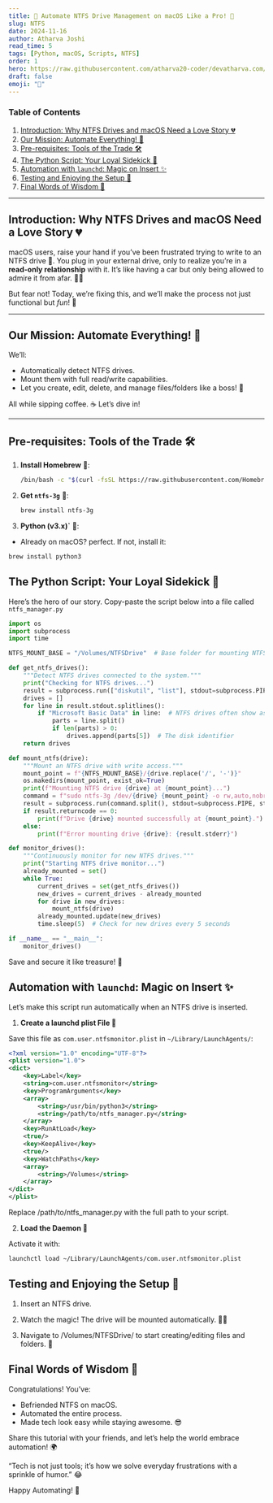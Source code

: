 ```yaml
---
title: 🎉 Automate NTFS Drive Management on macOS Like a Pro! 🚀
slug: NTFS
date: 2024-11-16
author: Atharva Joshi
read_time: 5
tags: [Python, macOS, Scripts, NTFS]
order: 1
hero: https://raw.githubusercontent.com/atharva20-coder/devatharva.com/refs/heads/master/src/images/posts/ntfs.webp
draft: false
emoji: "🤖"
---
```


### **Table of Contents**
1. [Introduction: Why NTFS Drives and macOS Need a Love Story 💔](#introduction)
2. [Our Mission: Automate Everything! 🤖](#mission)
3. [Pre-requisites: Tools of the Trade 🛠️](#prerequisites)
4. [The Python Script: Your Loyal Sidekick 🐍](#script)
5. [Automation with `launchd`: Magic on Insert ✨](#automation)
6. [Testing and Enjoying the Setup 🎉](#testing)
7. [Final Words of Wisdom 🧙](#finalwords)

---

## <a name="introduction"></a> Introduction: Why NTFS Drives and macOS Need a Love Story 💔

macOS users, raise your hand if you’ve been frustrated trying to write to an NTFS drive 🙋. You plug in your external drive, only to realize you’re in a **read-only relationship** with it. It’s like having a car but only being allowed to admire it from afar. 🚗✨

But fear not! Today, we’re fixing this, and we’ll make the process not just functional but *fun*! 🥳

---

## <a name="mission"></a> Our Mission: Automate Everything! 🤖

We’ll:
- Automatically detect NTFS drives.
- Mount them with full read/write capabilities.
- Let you create, edit, delete, and manage files/folders like a boss! 💼

All while sipping coffee. ☕ Let’s dive in!

---

## <a name="prerequisites"></a> Pre-requisites: Tools of the Trade 🛠️

1. **Install Homebrew** 🍺:
   ```bash
   /bin/bash -c "$(curl -fsSL https://raw.githubusercontent.com/Homebrew/install/HEAD/install.sh)"
   ```

2. **Get `ntfs-3g`** 🚀:
   ```bash
   brew install ntfs-3g
   ```

2. **Python (v3.x)`** 🐍:
  - Already on macOS? perfect. If not, install it:
   ```bash
   brew install python3
   ```

## <a name="prerequisites"></a> The Python Script: Your Loyal Sidekick 🐍

Here’s the hero of our story. Copy-paste the script below into a file called `ntfs_manager.py`

```python
import os
import subprocess
import time

NTFS_MOUNT_BASE = "/Volumes/NTFSDrive"  # Base folder for mounting NTFS drives

def get_ntfs_drives():
    """Detect NTFS drives connected to the system."""
    print("Checking for NTFS drives...")
    result = subprocess.run(["diskutil", "list"], stdout=subprocess.PIPE, text=True)
    drives = []
    for line in result.stdout.splitlines():
        if "Microsoft Basic Data" in line:  # NTFS drives often show as "Microsoft Basic Data"
            parts = line.split()
            if len(parts) > 0:
                drives.append(parts[5])  # The disk identifier
    return drives

def mount_ntfs(drive):
    """Mount an NTFS drive with write access."""
    mount_point = f"{NTFS_MOUNT_BASE}/{drive.replace('/', '-')}"
    os.makedirs(mount_point, exist_ok=True)
    print(f"Mounting NTFS drive {drive} at {mount_point}...")
    command = f"sudo ntfs-3g /dev/{drive} {mount_point} -o rw,auto,nobrowse"
    result = subprocess.run(command.split(), stdout=subprocess.PIPE, stderr=subprocess.PIPE, text=True)
    if result.returncode == 0:
        print(f"Drive {drive} mounted successfully at {mount_point}.")
    else:
        print(f"Error mounting drive {drive}: {result.stderr}")

def monitor_drives():
    """Continuously monitor for new NTFS drives."""
    print("Starting NTFS drive monitor...")
    already_mounted = set()
    while True:
        current_drives = set(get_ntfs_drives())
        new_drives = current_drives - already_mounted
        for drive in new_drives:
            mount_ntfs(drive)
        already_mounted.update(new_drives)
        time.sleep(5)  # Check for new drives every 5 seconds

if __name__ == "__main__":
    monitor_drives()
```

Save and secure it like treasure! 💎

## <a name="automation"></a> Automation with `launchd`: Magic on Insert ✨

Let’s make this script run automatically when an NTFS drive is inserted.

1. **Create a launchd plist File 📝**

Save this file as `com.user.ntfsmonitor.plist` in `~/Library/LaunchAgents/`:

```xml
<?xml version="1.0" encoding="UTF-8"?>
<plist version="1.0">
<dict>
    <key>Label</key>
    <string>com.user.ntfsmonitor</string>
    <key>ProgramArguments</key>
    <array>
        <string>/usr/bin/python3</string>
        <string>/path/to/ntfs_manager.py</string>
    </array>
    <key>RunAtLoad</key>
    <true/>
    <key>KeepAlive</key>
    <true/>
    <key>WatchPaths</key>
    <array>
        <string>/Volumes</string>
    </array>
</dict>
</plist>
```

Replace /path/to/ntfs_manager.py with the full path to your script.

2. **Load the Daemon 🚀**

Activate it with:

```bash
launchctl load ~/Library/LaunchAgents/com.user.ntfsmonitor.plist
```

## <a name="testing"></a> Testing and Enjoying the Setup 🎉

1. Insert an NTFS drive.

2. Watch the magic! The drive will be mounted automatically. 🧙‍♂️

3. Navigate to /Volumes/NTFSDrive/ to start creating/editing files and folders. 📁

## <a name="finalwords"></a> Final Words of Wisdom 🧙

Congratulations! You’ve:

- Befriended NTFS on macOS.
- Automated the entire process.
- Made tech look easy while staying awesome. 😎

Share this tutorial with your friends, and let’s help the world embrace automation! 🌍

“Tech is not just tools; it’s how we solve everyday frustrations with a sprinkle of humor.” 😂

Happy Automating! 🚀
